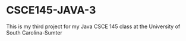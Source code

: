 # CSCE145-JAVA-3
This is my third project for my Java CSCE 145 class at the University of South Carolina-Sumter
